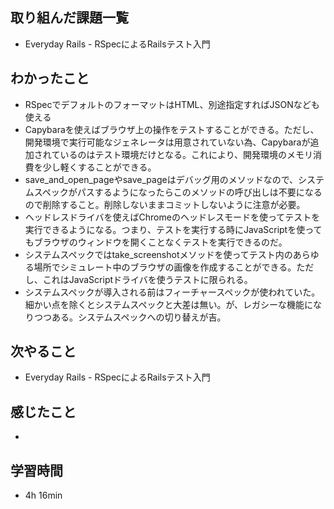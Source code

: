 ## 取り組んだ課題一覧
- Everyday Rails - RSpecによるRailsテスト入門
## わかったこと
- RSpecでデフォルトのフォーマットはHTML、別途指定すればJSONなども使える
- Capybaraを使えばブラウザ上の操作をテストすることができる。ただし、開発環境で実行可能なジェネレータは用意されていない為、Capybaraが追加されているのはテスト環境だけとなる。これにより、開発環境のメモリ消費を少し軽くすることができる。
- save_and_open_pageやsave_pageはデバッグ用のメソッドなので、システムスペックがパスするようになったらこのメソッドの呼び出しは不要になるので削除すること。削除しないままコミットしないように注意が必要。
- ヘッドレスドライバを使えばChromeのヘッドレスモードを使ってテストを実行できるようになる。つまり、テストを実行する時にJavaScriptを使ってもブラウザのウィンドウを開くことなくテストを実行できるのだ。
- システムスペックではtake_screenshotメソッドを使ってテスト内のあらゆる場所でシミュレート中のブラウザの画像を作成することができる。ただし、これはJavaScriptドライバを使うテストに限られる。
- システムスペックが導入される前はフィーチャースペックが使われていた。細かい点を除くとシステムスペックと大差は無い。が、レガシーな機能になりつつある。システムスペックへの切り替えが吉。
## 次やること
- Everyday Rails - RSpecによるRailsテスト入門
## 感じたこと
- 
## 学習時間
- 4h 16min